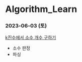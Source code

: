 # Algorithm_Learn
### 2023-06-03 (토)
[k진수에서 소수 개수 구하기](https://school.programmers.co.kr/learn/courses/30/lessons/92335)
- 소수 판정
- 파싱
